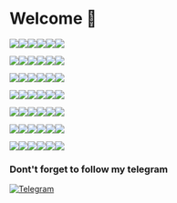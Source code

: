 # Welcome 🧐

<img src="https://img.shields.io/badge/H-FF0000?style=for-the-badge&logo=C%2B%2B&logoColor=white" /><img src="https://img.shields.io/badge/E-FF0000?style=for-the-badge&logo=Unity&logoColor=white" /><img src="https://img.shields.io/badge/L-FF0000?style=for-the-badge&logo=C Sharp&logoColor=white" /><img src="https://img.shields.io/badge/L-FF0000?style=for-the-badge&logo=Jordan&logoColor=white" /><img src="https://img.shields.io/badge/O-FF0000?style=for-the-badge&logo=Spring&logoColor=white" /><img src="https://img.shields.io/badge/<3-FF0000?style=for-the-badge&logo=Wolfram&logoColor=white" />

<img src="https://img.shields.io/badge/M-FFA500?style=for-the-badge&logo=C%2B%2B&logoColor=white" /><img src="https://img.shields.io/badge/Y-FFA500?style=for-the-badge&logo=Unity&logoColor=white" /><img src="https://img.shields.io/badge/-FFA500?style=for-the-badge&logo=C Sharp&logoColor=white" /><img src="https://img.shields.io/badge/-FFA500?style=for-the-badge&logo=Jordan&logoColor=white" /><img src="https://img.shields.io/badge/-FFA500?style=for-the-badge&logo=Spring&logoColor=white" /><img src="https://img.shields.io/badge/-FFA500?style=for-the-badge&logo=Wolfram&logoColor=white" />

<img src="https://img.shields.io/badge/F-FFD700?style=for-the-badge&logo=C%2B%2B&logoColor=white" /><img src="https://img.shields.io/badge/R-FFD700?style=for-the-badge&logo=Unity&logoColor=white" /><img src="https://img.shields.io/badge/I-FFD700?style=for-the-badge&logo=C Sharp&logoColor=white" /><img src="https://img.shields.io/badge/E-FFD700?style=for-the-badge&logo=Jordan&logoColor=white" /><img src="https://img.shields.io/badge/N-FFD700?style=for-the-badge&logo=Spring&logoColor=white" /><img src="https://img.shields.io/badge/D-FFD700?style=for-the-badge&logo=Wolfram&logoColor=white" />

<img src="https://img.shields.io/badge/M-00FF00?style=for-the-badge&logo=C%2B%2B&logoColor=white" /><img src="https://img.shields.io/badge/Y-00FF00?style=for-the-badge&logo=Unity&logoColor=white" /><img src="https://img.shields.io/badge/-00FF00?style=for-the-badge&logo=C Sharp&logoColor=white" /><img src="https://img.shields.io/badge/-00FF00?style=for-the-badge&logo=Jordan&logoColor=white" /><img src="https://img.shields.io/badge/-00FF00?style=for-the-badge&logo=Spring&logoColor=white" /><img src="https://img.shields.io/badge/-00FF00?style=for-the-badge&logo=Wolfram&logoColor=white" />

<img src="https://img.shields.io/badge/N-00FFFF?style=for-the-badge&logo=C%2B%2B&logoColor=white" /><img src="https://img.shields.io/badge/A-00FFFF?style=for-the-badge&logo=Unity&logoColor=white" /><img src="https://img.shields.io/badge/M-00FFFF?style=for-the-badge&logo=C Sharp&logoColor=white" /><img src="https://img.shields.io/badge/E-00FFFF?style=for-the-badge&logo=Jordan&logoColor=white" /><img src="https://img.shields.io/badge/-00FFFF?style=for-the-badge&logo=Spring&logoColor=white" /><img src="https://img.shields.io/badge/-00FFFF?style=for-the-badge&logo=Wolfram&logoColor=white" />

<img src="https://img.shields.io/badge/I-0000FF?style=for-the-badge&logo=C%2B%2B&logoColor=white" /><img src="https://img.shields.io/badge/S-0000FF?style=for-the-badge&logo=Unity&logoColor=white" /><img src="https://img.shields.io/badge/-0000FF?style=for-the-badge&logo=C Sharp&logoColor=white" /><img src="https://img.shields.io/badge/-0000FF?style=for-the-badge&logo=Jordan&logoColor=white" /><img src="https://img.shields.io/badge/-0000FF?style=for-the-badge&logo=Spring&logoColor=white" /><img src="https://img.shields.io/badge/-0000FF?style=for-the-badge&logo=Wolfram&logoColor=white" />

<img src="https://img.shields.io/badge/G-FF00FF?style=for-the-badge&logo=C%2B%2B&logoColor=white" /><img src="https://img.shields.io/badge/L-FF00FF?style=for-the-badge&logo=Unity&logoColor=white" /><img src="https://img.shields.io/badge/E-FF00FF?style=for-the-badge&logo=C Sharp&logoColor=white" /><img src="https://img.shields.io/badge/B-FF00FF?style=for-the-badge&logo=Jordan&logoColor=white" /><img src="https://img.shields.io/badge/-FF00FF?style=for-the-badge&logo=Spring&logoColor=white" /><img src="https://img.shields.io/badge/-FF00FF?style=for-the-badge&logo=Wolfram&logoColor=white" />

### Dont't forget to follow my telegram

[![Telegram](https://img.shields.io/badge/десептиконы-00CED1?style=for-the-badge&logo=Telegram&logoColor=white)](https://t.me/PumpkinScentedOstrich)
